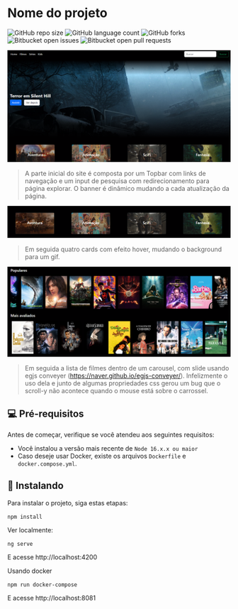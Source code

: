 # Nome do projeto

![GitHub repo size](https://img.shields.io/github/repo-size/SamGCM/diamonds?style=for-the-badge)
![GitHub language count](https://img.shields.io/github/languages/count/SamGCM/diamonds?style=for-the-badge)
![GitHub forks](https://img.shields.io/github/forks/SamGCM/diamonds?style=for-the-badge)
![Bitbucket open issues](https://img.shields.io/bitbucket/issues/SamGCM/diamonds?style=for-the-badge)
![Bitbucket open pull requests](https://img.shields.io/bitbucket/pr-raw/SamGCM/diamonds?style=for-the-badge)

![Alt text](images/image-1.png)

> A parte inicial do site é composta por um Topbar com links de navegação e um input de pesquisa com redirecionamento para página explorar. O banner é dinâmico mudando a cada atualização da página.

![Alt text](images/image-3.png)

> Em seguida quatro cards com efeito hover, mudando o background para um gif.

![Alt text](images/image-5.png)

> Em seguida a lista de filmes dentro de um carousel, com slide usando egjs conveyer (https://naver.github.io/egjs-conveyer/). Infelizmente o uso dela e junto de algumas propriedades css gerou um bug que o scroll-y não acontece quando o mouse está sobre o carrossel.

## 💻 Pré-requisitos

Antes de começar, verifique se você atendeu aos seguintes requisitos:

* Você instalou a versão mais recente de `Node 16.x.x ou maior`
* Caso deseje usar Docker, existe os arquivos `Dockerfile` e `docker.compose.yml`.


## 🚀 Instalando

Para instalar o projeto, siga estas etapas:

```
npm install
```

Ver localmente:
```
ng serve
```

E acesse http://localhost:4200


Usando docker
```
npm run docker-compose
```

E acesse http://localhost:8081
